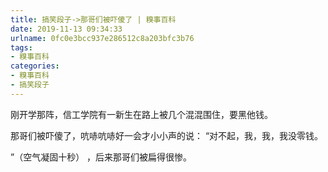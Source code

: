 ```yaml
---
title: 搞笑段子->那哥们被吓傻了 | 糗事百科
date: 2019-11-13 09:34:33
urlname: 0fc0e3bcc937e286512c8a203bfc3b76
tags: 
- 糗事百科
categories:
- 糗事百科
- 搞笑段子
---
```

刚开学那阵，信工学院有一新生在路上被几个混混围住，要黑他钱。

那哥们被吓傻了，吭哧吭哧好一会才小小声的说： “对不起，我，我，我没零钱。

”（空气凝固十秒） ，后来那哥们被扁得很惨。


